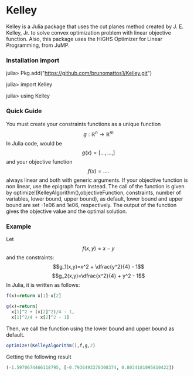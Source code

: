 # Kelley
Kelley is a Julia package that uses the cut planes method created by J. E. Kelley, Jr. to solve convex optimization problem with linear objective function. Also, this package uses the HiGHS Optimizer for Linear Programming, from JuMP.

### Installation import
julia> Pkg.add("https://github.com/brunomattos1/Kelley.git")

julia> import Kelley

julia> using Kelley

### Quick Guide

You must create your constraints functions as a unique function $$g: \mathbb{R}^n \rightarrow{} \mathbb{R}^m$$ In Julia code, would be $$g(x)=[...,...,]$$
and your objective function $$f(x)=....$$ always linear and both with generic arguments. If your objective function is non linear, use the epigraph form instead.
The call of the function is given by optimize!(KelleyAlgorithm(),objectiveFunction, constraints, number of variables, lower bound, upper bound), as default, lower bound and upper bound are set -1e06 and 1e06, respectively.
The output of the function gives the objective value and the optimal solution.

### Example
Let $$f(x,y)=x-y$$ and the constraints: $$g_1(x,y)=x^2 + \dfrac{y^2}{4} - 1$$ $$g_2(x,y)=\dfrac{x^2}{4} + y^2 - 1$$
In Julia, it is written as follows:

```julia
f(x)=return x[1]-x[2]

g(x)=return[
  x[1]^2 + (x[2]^2)/4 - 1, 
  x[1]^2/4 + x[2]^2 - 1]
```
Then, we call the function using the lower bound and upper bound as default.
```julia
optimize!(KelleyAlgorithm(),f,g,2)
```
Getting the following result
```julia
(-1.5970674466118795, [-0.7936493370308374, 0.8034181095810422])
```

